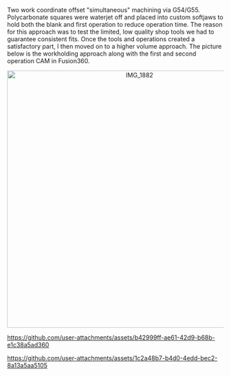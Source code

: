 Two work coordinate offset "simultaneous" machining via G54/G55. Polycarbonate squares were waterjet off and placed into custom softjaws to hold both the blank and first operation to reduce operation time. The reason for this approach was to test the limited, low quality shop tools we had to guarantee consistent fits. Once the tools and operations created a satisfactory part, I then moved on to a higher volume approach. The picture below is the workholding approach along with the first and second operation CAM in Fusion360.

<div style="text-align: center;">
  <img src="https://github.com/user-attachments/assets/399fcdd3-1dce-41ce-b177-351fdaed5626" alt="IMG_1882" width="600"/>
</div>

https://github.com/user-attachments/assets/b42999ff-ae61-42d9-b68b-e1c38a5ad360


https://github.com/user-attachments/assets/1c2a48b7-b4d0-4edd-bec2-8a13a5aa5105
